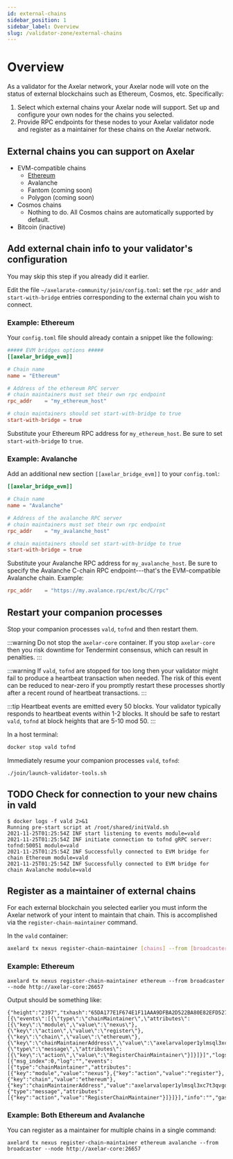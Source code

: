 ```yaml
---
id: external-chains
sidebar_position: 1
sidebar_label: Overview
slug: /validator-zone/external-chains
---
```


# Overview

As a validator for the Axelar network, your Axelar node will vote on the status of external blockchains such as Ethereum, Cosmos, etc. Specifically:

1. Select which external chains your Axelar node will support.  Set up and configure your own nodes for the chains you selected.
2. Provide RPC endpoints for these nodes to your Axelar validator node and register as a maintainer for these chains on the Axelar network.

## External chains you can support on Axelar

* EVM-compatible chains
    * [Ethereum](/validator-zone/external-chains/ethereum)
    * Avalanche
    * Fantom (coming soon)
    * Polygon (coming soon)
* Cosmos chains
    * Nothing to do.  All Cosmos chains are automatically supported by default.
* Bitcoin (inactive)

## Add external chain info to your validator's configuration

You may skip this step if you already did it earlier.

Edit the file `~/axelarate-community/join/config.toml`: set the `rpc_addr` and `start-with-bridge` entries corresponding to the external chain you wish to connect.

### Example: Ethereum

Your `config.toml` file should already contain a snippet like the following:

```toml
##### EVM bridges options #####
[[axelar_bridge_evm]]

# Chain name
name = "Ethereum"

# Address of the ethereum RPC server
# chain maintainers must set their own rpc endpoint
rpc_addr    = "my_ethereum_host"

# chain maintainers should set start-with-bridge to true
start-with-bridge = true
```

Substitute your Ethereum RPC address for `my_ethereum_host`.  Be sure to set `start-with-bridge` to `true`.

### Example: Avalanche

Add an additional new section `[[axelar_bridge_evm]]` to your `config.toml`:

```toml
[[axelar_bridge_evm]]

# Chain name
name = "Avalanche"

# Address of the avalanche RPC server
# chain maintainers must set their own rpc endpoint
rpc_addr    = "my_avalanche_host"

# chain maintainers should set start-with-bridge to true
start-with-bridge = true
```

Substitute your Avalanche RPC address for `my_avalanche_host`.  Be sure to specify the Avalanche C-chain RPC endpoint---that's the EVM-compatible Avalanche chain.  Example:
```toml
rpc_addr    = "https://my.avalance.rpc/ext/bc/C/rpc"
```

## Restart your companion processes

Stop your companion processes `vald`, `tofnd` and then restart them.

:::warning
Do not stop the `axelar-core` container.  If you stop `axelar-core` then you risk downtime for Tendermint consensus, which can result in penalties.
:::

:::warning
If `vald`, `tofnd` are stopped for too long then your validator might fail to produce a heartbeat transaction when needed.  The risk of this event can be reduced to near-zero if you promptly restart these processes shortly after a recent round of heartbeat transactions.
:::

:::tip
Heartbeat events are emitted every 50 blocks.  Your validator typically responds to heartbeat events within 1-2 blocks.  It should be safe to restart `vald`, `tofnd` at block heights that are 5-10 mod 50.
:::

In a host terminal:

```bash
docker stop vald tofnd
```

Immediately resume your companion processes `vald`, `tofnd`:
```
./join/launch-validator-tools.sh
```

## TODO Check for connection to your new chains in vald

```
$ docker logs -f vald 2>&1
Running pre-start script at /root/shared/initVald.sh
2021-11-25T01:25:54Z INF start listening to events module=vald
2021-11-25T01:25:54Z INF initiate connection to tofnd gRPC server: tofnd:50051 module=vald
2021-11-25T01:25:54Z INF Successfully connected to EVM bridge for chain Ethereum module=vald
2021-11-25T01:25:54Z INF Successfully connected to EVM bridge for chain Avalanche module=vald
```


## Register as a maintainer of external chains

For each external blockchain you selected earlier you must inform the Axelar network of your intent to maintain that chain.  This is accomplished via the `register-chain-maintainer` command.

In the `vald` container:
```bash
axelard tx nexus register-chain-maintainer [chains] --from [broadcaster] --node [axelar-core host]
```

### Example: Ethereum

```
axelard tx nexus register-chain-maintainer ethereum --from broadcaster --node http://axelar-core:26657
```

Output should be something like:

```
{"height":"2397","txhash":"65DA177E1F674E1F11AAA9DFBA2D522BA80E82EFD5271F95E7FDCE990544BA9D","codespace":"","code":0,"data":"0A2F0A2D2F6E657875732E763162657461312E5265676973746572436861696E4D61696E7461696E657252657175657374","raw_log":"[{\"events\":[{\"type\":\"chainMaintainer\",\"attributes\":[{\"key\":\"module\",\"value\":\"nexus\"},{\"key\":\"action\",\"value\":\"register\"},{\"key\":\"chain\",\"value\":\"ethereum\"},{\"key\":\"chainMaintainerAddress\",\"value\":\"axelarvaloper1ylmsql3xc7t3qvgqjq44ntragzqn07p70j06j5\"}]},{\"type\":\"message\",\"attributes\":[{\"key\":\"action\",\"value\":\"RegisterChainMaintainer\"}]}]}]","logs":[{"msg_index":0,"log":"","events":[{"type":"chainMaintainer","attributes":[{"key":"module","value":"nexus"},{"key":"action","value":"register"},{"key":"chain","value":"ethereum"},{"key":"chainMaintainerAddress","value":"axelarvaloper1ylmsql3xc7t3qvgqjq44ntragzqn07p70j06j5"}]},{"type":"message","attributes":[{"key":"action","value":"RegisterChainMaintainer"}]}]}],"info":"","gas_wanted":"200000","gas_used":"61475","tx":null,"timestamp":""}
```

### Example: Both Ethereum and Avalanche

You can register as a maintainer for multiple chains in a single command:
```
axelard tx nexus register-chain-maintainer ethereum avalanche --from broadcaster --node http://axelar-core:26657
```
